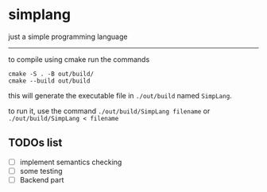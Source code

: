 # simplang
just a simple programming language

----

to compile using cmake run the commands


    cmake -S . -B out/build/
    cmake --build out/build
    
 this will generate the executable file in `./out/build` named `SimpLang`.
 
 to run it, use the command `./out/build/SimpLang filename` or `./out/build/SimpLang < filename`


## TODOs list

- [ ] implement semantics checking
- [ ] some testing
- [ ] Backend part
